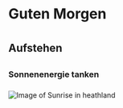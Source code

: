 # Guten Morgen <h1>
## Aufstehen <h2>
### Sonnenenergie tanken <h3>


![Image of Sunrise in heathland](https://img.fotocommunity.com/sonnenaufgang-in-flussaue-8218343d-844c-4ca7-ac2c-77a26d4ff398.jpg?height=1080)
